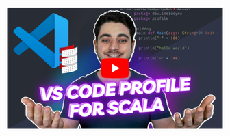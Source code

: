 [![Watch on YouTube](resources/thumbnail_youtube.jpg)](https://www.youtube.com/watch?v=g8Dd37e7GRk "Watch on YouTube")
